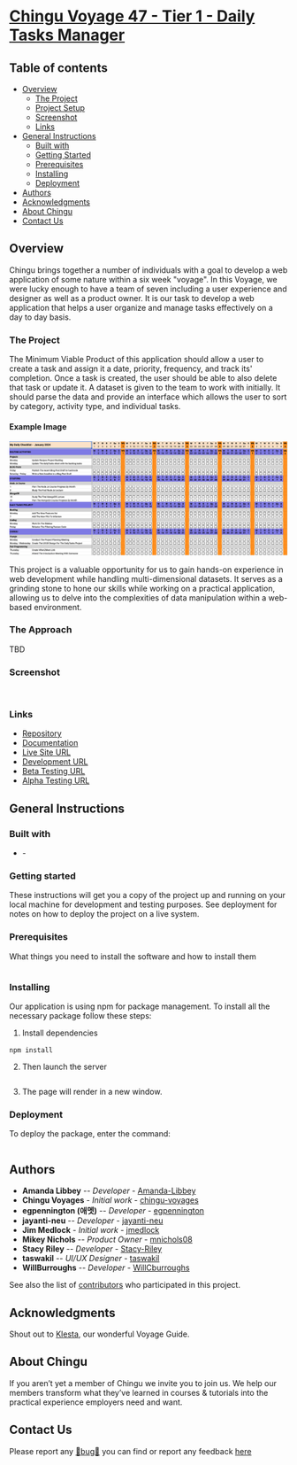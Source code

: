 # [Chingu Voyage 47 - Tier 1 - Daily Tasks Manager](https://github.com/chingu-voyages/v47-tier1-team-04)

## Table of contents

- [Overview](#overview)
  - [The Project](#the-project)
  - [Project Setup](#project-setup)
  - [Screenshot](#screenshot)
  - [Links](#links)
- [General Instructions](#general-instructions)
  - [Built with](#built-with)
  - [Getting Started](#getting-started)
  - [Prerequisites](#Prerequisites)
  - [Installing](#installing)
  - [Deployment](#deployment)
- [Authors](#authors)
- [Acknowledgments](#acknowledgments)
- [About Chingu](#about-chingu)
- [Contact Us](#contact-us)

## Overview
Chingu brings together a number of individuals with a goal to develop a web application of some nature within a six week "voyage". In this Voyage, we were lucky enough to have a team of seven including a user experience and designer as well as a product owner. It is our task to develop a web application that helps a user organize and manage tasks effectively on a day to day basis.
### The Project
The Minimum Viable Product of this application should allow a user to create a task and assign it a date, priority, frequency, and track its' completion. Once a task is created, the user should be able to also delete that task or update it. A dataset is given to the team to work with initially. It should parse the data and provide an interface which allows the user to sort by category, activity type, and individual tasks.

#### Example Image
![Example daily task productivity tool](./assets/daily_productivity_sample_ui.png)

This project is a valuable opportunity for us to gain hands-on experience in web development while handling multi-dimensional datasets. It serves as a grinding stone to hone our skills while working on a practical application, allowing us to delve into the complexities of data manipulation within a web-based environment.

### The Approach
TBD
### Screenshot

![]()

### Links

- [Repository](https://github.com/chingu-voyages/v47-tier1-team-04)
- [Documentation](https://chingu-voyages.github.io/v47-tier1-team-04/)
- [Live Site URL](https://v47-tier1-team-04.netlify.app/)
- [Development URL](https://v47-tier1-team-04-dev.netlify.app/)
- [Beta Testing URL](https://v47-tier1-team-04-beta.netlify.app/)
- [Alpha Testing URL](https://v47-tier1-team-04-alpha.netlify.app/)

## General Instructions

### Built with

- []() -

### Getting started

These instructions will get you a copy of the project up and running on your local machine for development and testing purposes. See deployment for notes on how to deploy the project on a live system.

### Prerequisites

What things you need to install the software and how to install them

```

```

### Installing

Our application is using npm for package management. To install all the necessary package follow these steps:

1. Install dependencies

```
npm install
```

2. Then launch the server

```

```

3. The page will render in a new window.

### Deployment

To deploy the package, enter the command:

```

```

## Authors

- **Amanda Libbey** -- _Developer_ - [Amanda-Libbey](https://github.com/Amanda-Libbey)
- **Chingu Voyages** - _Initial work_ - [chingu-voyages](https://github.com/chingu-voyages)
- **egpennington (애멧)** -- _Developer_ - [egpennington](https://github.com/egpennington)
- **jayanti-neu** -- _Developer_ - [jayanti-neu](https://github.com/jayanti-neu)
- **Jim Medlock** - _Initial work_ - [jmedlock](https://github.com/jdmedlock)
- **Mikey Nichols** -- _Product Owner_ - [mnichols08](https://github.com/mnichols08)
- **Stacy Riley** -- _Developer_ - [Stacy-Riley](https://github.com/Stacy-Riley)
- **taswakil** -- _UI/UX Designer_ - [taswakil](https://github.com/taswakil)
- **WillBurroughs** -- _Developer_ - [WillCburroughs](https://github.com/WillCBurroughs)


See also the list of [contributors](./CONTRIBUTORS.md) who participated in this project.

## Acknowledgments
Shout out to [Klesta](https://github.com/klezi10), our wonderful Voyage Guide.

## About Chingu

If you aren’t yet a member of Chingu we invite you to join us. We help our members transform what they’ve learned in courses & tutorials into the practical experience employers need and want.

## Contact Us

Please report any [🐛bug🐛](https://github.com/chingu-voyages/v47-tier1-team-04/issues/new?assignees=&labels=bug&projects=&template=bug-report-template.md) you can find or report any feedback [here](#)
